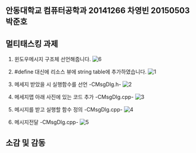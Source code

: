 
## 안동대학교 컴퓨터공학과 20141266 차영빈 20150503박준호
## 멀티태스킹 과제



1. 윈도우메시지 구조체 선언해줍니다.
![6](https://user-images.githubusercontent.com/54825899/69141795-d76b5180-0b08-11ea-9eb5-6006b37eed3e.jpg)


2. #define 대신에 리소스 뷰에 string table에 추가하였습니다.
![1](https://user-images.githubusercontent.com/54825899/69141790-d63a2480-0b08-11ea-97a4-38de93f26ed1.jpg)

3. 메세지 받았을 시 실행함수를 선언 -CMsgDlg.h- 
![2](https://user-images.githubusercontent.com/54825899/69141791-d6d2bb00-0b08-11ea-806d-291095edc202.jpg)


4. 메세지맵 아래 사진에 있는 코드 추가 -CMsgDlg.cpp- 
![3](https://user-images.githubusercontent.com/54825899/69141792-d6d2bb00-0b08-11ea-9203-f29f9dbc9a3e.jpg)


5. 메시지를 받고 실행할 함수 정의 -CMsgDlg.cpp- 
![4](https://user-images.githubusercontent.com/54825899/69141793-d6d2bb00-0b08-11ea-8296-c0c080ecebc7.jpg)


6. 메시지전달  -CMsgDlg.cpp- 
![5](https://user-images.githubusercontent.com/54825899/69141794-d76b5180-0b08-11ea-9d16-28187e9e3ccc.jpg)


## 소감 및 감동

